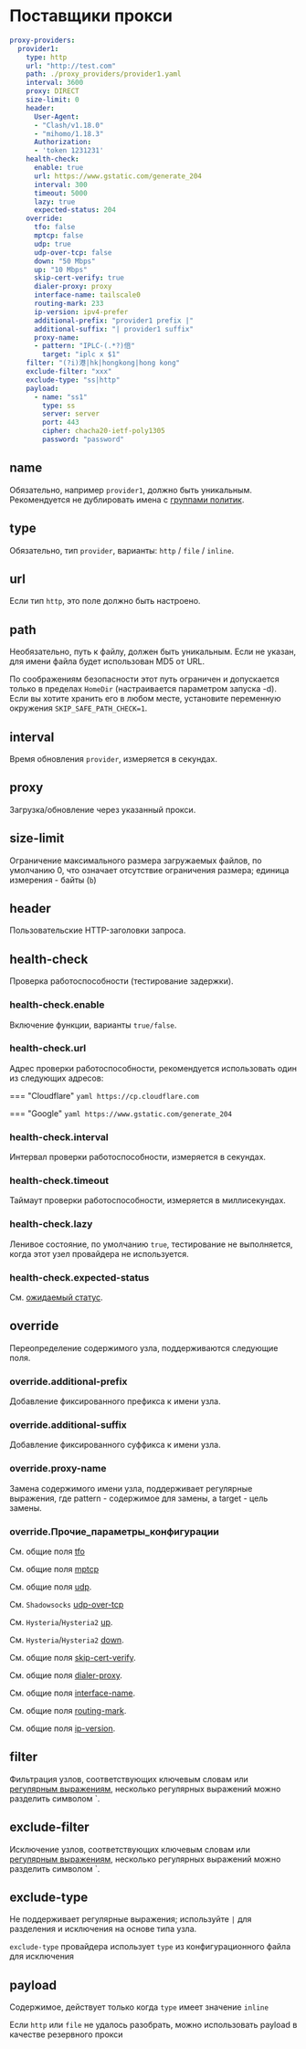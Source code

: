 # Поставщики прокси

```{.yaml linenums="1"}
proxy-providers:
  provider1:
    type: http
    url: "http://test.com"
    path: ./proxy_providers/provider1.yaml
    interval: 3600
    proxy: DIRECT
    size-limit: 0
    header:
      User-Agent:
      - "Clash/v1.18.0"
      - "mihomo/1.18.3"
      Authorization:
      - 'token 1231231'
    health-check:
      enable: true
      url: https://www.gstatic.com/generate_204
      interval: 300
      timeout: 5000
      lazy: true
      expected-status: 204
    override:
      tfo: false
      mptcp: false
      udp: true
      udp-over-tcp: false
      down: "50 Mbps"
      up: "10 Mbps"
      skip-cert-verify: true
      dialer-proxy: proxy
      interface-name: tailscale0
      routing-mark: 233
      ip-version: ipv4-prefer
      additional-prefix: "provider1 prefix |"
      additional-suffix: "| provider1 suffix"
      proxy-name:
      - pattern: "IPLC-(.*?)倍"
        target: "iplc x $1"
    filter: "(?i)港|hk|hongkong|hong kong"
    exclude-filter: "xxx"
    exclude-type: "ss|http"
    payload:
      - name: "ss1"
        type: ss
        server: server
        port: 443
        cipher: chacha20-ietf-poly1305
        password: "password"
```

## name

Обязательно, например `provider1`, должно быть уникальным. Рекомендуется не дублировать имена с [группами политик](../proxy-groups/index.md#name).

## type

Обязательно, тип `provider`, варианты: `http` / `file` / `inline`.

## url

Если тип `http`, это поле должно быть настроено.

## path

Необязательно, путь к файлу, должен быть уникальным. Если не указан, для имени файла будет использован MD5 от URL.

По соображениям безопасности этот путь ограничен и допускается только в пределах `HomeDir` (настраивается параметром запуска -d). Если вы хотите хранить его в любом месте, установите переменную окружения `SKIP_SAFE_PATH_CHECK=1`.

## interval

Время обновления `provider`, измеряется в секундах.

## proxy

Загрузка/обновление через указанный прокси.

## size-limit

Ограничение максимального размера загружаемых файлов, по умолчанию 0, что означает отсутствие ограничения размера; единица измерения - байты (`b`)

## header

Пользовательские HTTP-заголовки запроса.

## health-check

Проверка работоспособности (тестирование задержки).

### health-check.enable

Включение функции, варианты `true/false`.

### health-check.url

Адрес проверки работоспособности, рекомендуется использовать один из следующих адресов:

=== "Cloudflare"
    ```yaml
    https://cp.cloudflare.com
    ```

=== "Google"
    ```yaml
    https://www.gstatic.com/generate_204
    ```

### health-check.interval

Интервал проверки работоспособности, измеряется в секундах.

### health-check.timeout

Таймаут проверки работоспособности, измеряется в миллисекундах.

### health-check.lazy

Ленивое состояние, по умолчанию `true`, тестирование не выполняется, когда этот узел провайдера не используется.

### health-check.expected-status

См. [ожидаемый статус](../proxy-groups/index.md#expected-status).

## override

Переопределение содержимого узла, поддерживаются следующие поля.

### override.additional-prefix

Добавление фиксированного префикса к имени узла.

### override.additional-suffix

Добавление фиксированного суффикса к имени узла.

### override.proxy-name

Замена содержимого имени узла, поддерживает регулярные выражения, где pattern - содержимое для замены, а target - цель замены.

### override.Прочие_параметры_конфигурации

См. общие поля [tfo](../proxies/index.md#tfo)

См. общие поля [mptcp](../proxies/index.md#mptcp)

См. общие поля [udp](../proxies/index.md#udp).

См. `Shadowsocks` [udp-over-tcp](../proxies/ss.md#udp-over-tcp)

См. `Hysteria`/`Hysteria2` [up](../proxies/hysteria2.md#updown).

См. `Hysteria`/`Hysteria2` [down](../proxies/hysteria2.md#updown).

См. общие поля [skip-cert-verify](../proxies/tls.md#skip-cert-verify).

См. общие поля [dialer-proxy](../proxies/index.md#dialer-proxy).

См. общие поля [interface-name](../proxies/index.md#interface-name).

См. общие поля [routing-mark](../proxies/index.md#routing-mark).

См. общие поля [ip-version](../proxies/index.md#ip-version).

## filter

Фильтрация узлов, соответствующих ключевым словам или [регулярным выражениям](https://github.com/ziishaned/learn-regex/blob/master/translations/README-cn.md), несколько регулярных выражений можно разделить символом `.

## exclude-filter

Исключение узлов, соответствующих ключевым словам или [регулярным выражениям](https://github.com/ziishaned/learn-regex/blob/master/translations/README-cn.md), несколько регулярных выражений можно разделить символом `.

## exclude-type

Не поддерживает регулярные выражения; используйте `|` для разделения и исключения на основе типа узла.

`exclude-type` провайдера использует `type` из конфигурационного файла для исключения

## payload

Содержимое, действует только когда `type` имеет значение `inline` 

Если `http` или `file` не удалось разобрать, можно использовать payload в качестве резервного прокси

